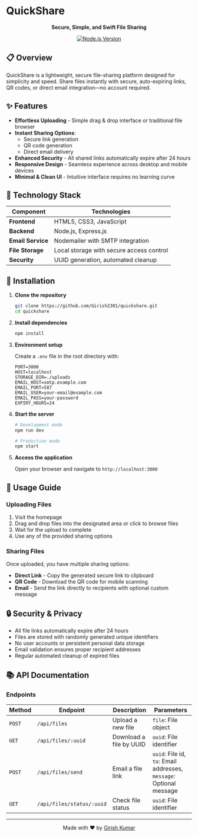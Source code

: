 # QuickShare

<div align="center">

**Secure, Simple, and Swift File Sharing**

[![Node.js Version](https://img.shields.io/badge/node-%3E%3D14.0.0-brightgreen)](https://nodejs.org/)

</div>

## 📋 Overview

QuickShare is a lightweight, secure file-sharing platform designed for simplicity and speed. Share files instantly with secure, auto-expiring links, QR codes, or direct email integration—no account required.

## ✨ Features

- **Effortless Uploading** - Simple drag & drop interface or traditional file browser
- **Instant Sharing Options**:
  - Secure link generation
  - QR code generation
  - Direct email delivery
- **Enhanced Security** - All shared links automatically expire after 24 hours
- **Responsive Design** - Seamless experience across desktop and mobile devices
- **Minimal & Clean UI** - Intuitive interface requires no learning curve



## 🔧 Technology Stack

| Component | Technologies |
|-----------|-------------|
| **Frontend** | HTML5, CSS3, JavaScript |
| **Backend** | Node.js, Express.js |
| **Email Service** | Nodemailer with SMTP integration |
| **File Storage** | Local storage with secure access control |
| **Security** | UUID generation, automated cleanup |

## 🚀 Installation

1. **Clone the repository**
   ```bash
   git clone https://github.com/Girish2301/quickshare.git
   cd quickshare
   ```

2. **Install dependencies**
   ```bash
   npm install
   ```

3. **Environment setup**
   
   Create a `.env` file in the root directory with:
   ```
   PORT=3000
   HOST=localhost
   STORAGE_DIR=./uploads
   EMAIL_HOST=smtp.example.com
   EMAIL_PORT=587
   EMAIL_USER=your-email@example.com
   EMAIL_PASS=your-password
   EXPIRY_HOURS=24
   ```

4. **Start the server**
   ```bash
   # Development mode
   npm run dev
   
   # Production mode
   npm start
   ```

5. **Access the application**
   
   Open your browser and navigate to `http://localhost:3000`

## 📝 Usage Guide

### Uploading Files

1. Visit the homepage
2. Drag and drop files into the designated area or click to browse files
3. Wait for the upload to complete
4. Use any of the provided sharing options

### Sharing Files

Once uploaded, you have multiple sharing options:

- **Direct Link** - Copy the generated secure link to clipboard
- **QR Code** - Download the QR code for mobile scanning
- **Email** - Send the link directly to recipients with optional custom message

## 🔒 Security & Privacy

- All file links automatically expire after 24 hours
- Files are stored with randomly generated unique identifiers
- No user accounts or persistent personal data storage
- Email validation ensures proper recipient addresses
- Regular automated cleanup of expired files

## 📚 API Documentation

### Endpoints

| Method | Endpoint | Description | Parameters |
|--------|----------|-------------|------------|
| `POST` | `/api/files` | Upload a new file | `file`: File object |
| `GET` | `/api/files/:uuid` | Download a file by UUID | `uuid`: File identifier |
| `POST` | `/api/files/send` | Email a file link | `uuid`: File id, `to`: Email addresses, `message`: Optional message |
| `GET` | `/api/files/status/:uuid` | Check file status | `uuid`: File identifier |





---

<div align="center">
  Made with ❤️ by <a href="https://github.com/Girish2301">Girish Kumar</a>
</div>